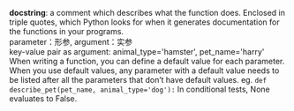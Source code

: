 **docstring**: a comment which describes what the function does. Enclosed in triple quotes, which Python looks for when it generates documentation for the functions in your programs.  
parameter：形参, argument：实参  
key-value pair as argument: animal_type='hamster', pet_name='harry'  
When writing a function, you can define a default value for each parameter. When you use default values, any parameter with a default value needs to be listed after all the parameters that don’t have default values. eg.
`def describe_pet(pet_name, animal_type='dog'):`
In conditional tests, None evaluates to False.  

